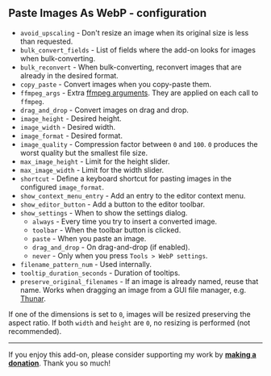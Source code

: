 ## Paste Images As WebP - configuration

* `avoid_upscaling` - Don't resize an image when its original size is less than requested.
* `bulk_convert_fields` - List of fields where the add-on looks for images when bulk-converting.
* `bulk_reconvert` - When bulk-converting, reconvert images that are already in the desired format.
* `copy_paste` - Convert images when you copy-paste them.
* `ffmpeg_args` - Extra [ffmpeg arguments](https://ffmpeg.org/ffmpeg.html).
  They are applied on each call to `ffmpeg`.
* `drag_and_drop` - Convert images on drag and drop.
* `image_height` - Desired height.
* `image_width` - Desired width.
* `image_format` - Desired format.
* `image_quality` - Compression factor between `0` and `100`. `0` produces the worst quality but the smallest file size.
* `max_image_height` - Limit for the height slider.
* `max_image_width` - Limit for the width slider.
* `shortcut` - Define a keyboard shortcut for pasting images in the configured `image_format`.
* `show_context_menu_entry` - Add an entry to the editor context menu.
* `show_editor_button` - Add a button to the editor toolbar.
* `show_settings` - When to show the settings dialog.
    * `always` - Every time you try to insert a converted image.
    * `toolbar` - When the toolbar button is clicked.
    * `paste` - When you paste an image.
    * `drag_and_drop` - On drag-and-drop (if enabled).
    * `never` - Only when you press `Tools > WebP settings`.
* `filename_pattern_num` - Used internally.
* `tooltip_duration_seconds` - Duration of tooltips.
* `preserve_original_filenames` - If an image is already named, reuse that name.
  Works when dragging an image from a GUI file manager, e.g. [Thunar](https://wiki.archlinux.org/title/Thunar).

If one of the dimensions is set to `0`, images will be resized
preserving the aspect ratio.
If both `width` and `height` are `0`, no resizing is performed (not recommended).

****

If you enjoy this add-on, please consider supporting my work by
**[making a donation](https://tatsumoto.neocities.org/blog/donating-to-tatsumoto.html)**.
Thank you so much!
